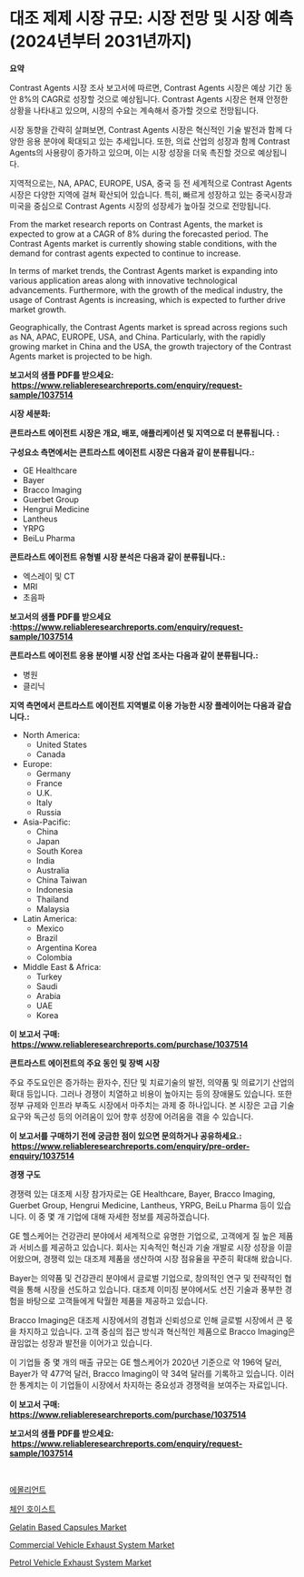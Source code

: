 <p><h1>대조 제제 시장 규모: 시장 전망 및 시장 예측 (2024년부터 2031년까지)</h1></p><p><strong>요약</strong></p>
<p><p>Contrast Agents 시장 조사 보고서에 따르면, Contrast Agents 시장은 예상 기간 동안 8%의 CAGR로 성장할 것으로 예상됩니다. Contrast Agents 시장은 현재 안정한 상황을 나타내고 있으며, 시장의 수요는 계속해서 증가할 것으로 전망됩니다.</p><p>시장 동향을 간략히 살펴보면, Contrast Agents 시장은 혁신적인 기술 발전과 함께 다양한 응용 분야에 확대되고 있는 추세입니다. 또한, 의료 산업의 성장과 함께 Contrast Agents의 사용량이 증가하고 있으며, 이는 시장 성장을 더욱 촉진할 것으로 예상됩니다.</p><p>지역적으로는, NA, APAC, EUROPE, USA, 중국 등 전 세계적으로 Contrast Agents 시장은 다양한 지역에 걸쳐 확산되어 있습니다. 특히, 빠르게 성장하고 있는 중국시장과 미국을 중심으로 Contrast Agents 시장의 성장세가 높아질 것으로 전망됩니다.</p><p>From the market research reports on Contrast Agents, the market is expected to grow at a CAGR of 8% during the forecasted period. The Contrast Agents market is currently showing stable conditions, with the demand for contrast agents expected to continue to increase.</p><p>In terms of market trends, the Contrast Agents market is expanding into various application areas along with innovative technological advancements. Furthermore, with the growth of the medical industry, the usage of Contrast Agents is increasing, which is expected to further drive market growth.</p><p>Geographically, the Contrast Agents market is spread across regions such as NA, APAC, EUROPE, USA, and China. Particularly, with the rapidly growing market in China and the USA, the growth trajectory of the Contrast Agents market is projected to be high.</p></p>
<p><strong>보고서의 샘플 PDF를 받으세요: &nbsp;<a href="https://www.reliableresearchreports.com/enquiry/request-sample/1037514">https://www.reliableresearchreports.com/enquiry/request-sample/1037514</a></strong></p>
<p><strong>시장 세분화:</strong></p>
<p><strong> 콘트라스트 에이전트 시장은 개요, 배포, 애플리케이션 및 지역으로 더 분류됩니다. :</strong></p>
<p><strong>구성요소 측면에서는 콘트라스트 에이전트 시장은 다음과 같이 분류됩니다.:</strong></p>
<p><ul><li>GE Healthcare</li><li>Bayer</li><li>Bracco Imaging</li><li>Guerbet Group</li><li>Hengrui Medicine</li><li>Lantheus</li><li>YRPG</li><li>BeiLu Pharma</li></ul></p>
<p><strong> 콘트라스트 에이전트 유형별 시장 분석은 다음과 같이 분류됩니다.:</strong></p>
<p><ul><li>엑스레이 및 CT</li><li>MRI</li><li>초음파</li></ul></p>
<p><strong>보고서의 샘플 PDF를 받으세요 :<a href="https://www.reliableresearchreports.com/enquiry/request-sample/1037514">https://www.reliableresearchreports.com/enquiry/request-sample/1037514</a></strong></p>
<p><strong> 콘트라스트 에이전트 응용 분야별 시장 산업 조사는 다음과 같이 분류됩니다.:</strong></p>
<p><ul><li>병원</li><li>클리닉</li></ul></p>
<p><strong>지역 측면에서 콘트라스트 에이전트 지역별로 이용 가능한 시장 플레이어는 다음과 같습니다.:</strong></p>
<p><ul>
    <li>
        North America:
        <ul>
            <li>United States</li>
            <li>Canada</li>
        </ul>
    </li>
    <li>
        Europe:
        <ul>
            <li>Germany</li>
            <li>France</li>
            <li>U.K.</li>
            <li>Italy</li>
            <li>Russia</li>
        </ul>
    </li>
    <li>
        Asia-Pacific:
        <ul>
            <li>China</li>
            <li>Japan</li>
            <li>South Korea</li>
            <li>India</li>
            <li>Australia</li>
            <li>China Taiwan</li>
            <li>Indonesia</li>
            <li>Thailand</li>
            <li>Malaysia</li>
        </ul>
    </li>
    <li>
        Latin America:
        <ul>
            <li>Mexico</li>
            <li>Brazil</li>
            <li>Argentina Korea</li>
            <li>Colombia</li>
        </ul>
    </li>
    <li>
        Middle East & Africa:
        <ul>
            <li>Turkey</li>
            <li>Saudi</li>
            <li>Arabia</li>
            <li>UAE</li>
            <li>Korea</li>
        </ul>
    </li>
    </ul></p>
<p><strong>이 보고서 구매: &nbsp;<a href="https://www.reliableresearchreports.com/purchase/1037514">https://www.reliableresearchreports.com/purchase/1037514</a></strong></p>
<p><strong>콘트라스트 에이전트의 주요 동인 및 장벽 시장</strong></p>
<p><p>주요 주도요인은 증가하는 환자수, 진단 및 치료기술의 발전, 의약품 및 의료기기 산업의 확대 등입니다. 그러나 경쟁이 치열하고 비용이 높아지는 등의 장애물도 있습니다. 또한 정부 규제와 인프라 부족도 시장에서 마주치는 과제 중 하나입니다. 본 시장은 고급 기술 요구와 독근성 등의 어려움이 있어 향후 성장에 어려움을 겪을 수 있습니다.</p></p>
<p><strong>이 보고서를 구매하기 전에 궁금한 점이 있으면 문의하거나 공유하세요.: &nbsp;<a href="https://www.reliableresearchreports.com/enquiry/pre-order-enquiry/1037514">https://www.reliableresearchreports.com/enquiry/pre-order-enquiry/1037514</a></strong></p>
<p><strong>경쟁 구도</strong></p>
<p><p>경쟁력 있는 대조제 시장 참가자로는 GE Healthcare, Bayer, Bracco Imaging, Guerbet Group, Hengrui Medicine, Lantheus, YRPG, BeiLu Pharma 등이 있습니다. 이 중 몇 개 기업에 대해 자세한 정보를 제공하겠습니다.</p><p>GE 헬스케어는 건강관리 분야에서 세계적으로 유명한 기업으로, 고객에게 질 높은 제품과 서비스를 제공하고 있습니다. 회사는 지속적인 혁신과 기술 개발로 시장 성장을 이끌어왔으며, 경쟁력 있는 대조제 제품을 생산하여 시장 점유율을 꾸준히 확대해 왔습니다.</p><p>Bayer는 의약품 및 건강관리 분야에서 글로벌 기업으로, 창의적인 연구 및 전략적인 협력을 통해 시장을 선도하고 있습니다. 대조제 이미징 분야에서도 선진 기술과 풍부한 경험을 바탕으로 고객들에게 탁월한 제품을 제공하고 있습니다.</p><p>Bracco Imaging은 대조제 시장에서의 경험과 신뢰성으로 인해 글로벌 시장에서 큰 몫을 차지하고 있습니다. 고객 중심의 접근 방식과 혁신적인 제품으로 Bracco Imaging은 끊임없는 성장과 발전을 이어가고 있습니다.</p><p>이 기업들 중 몇 개의 매출 규모는 GE 헬스케어가 2020년 기준으로 약 196억 달러, Bayer가 약 477억 달러, Bracco Imaging이 약 34억 달러를 기록하고 있습니다. 이러한 통계치는 이 기업들이 시장에서 차지하는 중요성과 경쟁력을 보여주는 자료입니다.</p></p>
<p><strong>이 보고서 구매: &nbsp; <a href="https://www.reliableresearchreports.com/purchase/1037514">https://www.reliableresearchreports.com/purchase/1037514</a></strong></p>
<p><strong>보고서의 샘플 PDF를 받으세요: &nbsp;<a href="https://www.reliableresearchreports.com/enquiry/request-sample/1037514">https://www.reliableresearchreports.com/enquiry/request-sample/1037514</a></strong><strong></strong></p>
<p>&nbsp;</p>
<p><p><a href="https://medium.com/@laurendeveaucook9x6z9jm15gi/%EC%A0%81%EA%B2%8C%EB%8A%94-%EC%8B%9C%EC%9E%A5-%EC%A0%90%EC%9C%A0%EC%9C%A8-%EC%8B%9C%EC%9E%A5-%EB%8F%99%ED%96%A5-%EB%B0%8F-%EB%AF%B8%EB%9E%98-%EC%84%B1%EC%9E%A5%EC%9D%84-%ED%83%90%EC%83%89%ED%95%98%EC%8B%AD%EC%8B%9C%EC%98%A4-75712221682a">에몰리언트</a></p><p><a href="https://github.com/vs2869dizt0/Market-Research-Report-List-1/blob/main/8722399188459.md">체인 호이스트</a></p><p><a href="https://issuu.com/reportprime-2/docs/gelatin-based-capsules-market-size-2030.pptx">Gelatin Based Capsules Market</a></p><p><a href="https://github.com/RichRobinson5/Market-Research-Report-List-4/blob/main/commercial-vehicle-exhaust-system-market.md">Commercial Vehicle Exhaust System Market</a></p><p><a href="https://github.com/gdfhhhj/Market-Research-Report-List-3/blob/main/petrol-vehicle-exhaust-system-market.md">Petrol Vehicle Exhaust System Market</a></p></p>